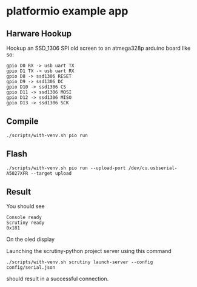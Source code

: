 # platformio example app

## Harware Hookup

Hookup an SSD_1306 SPI old screen to an atmega328p arduino board like so:

```
gpio D0 RX -> usb uart TX
gpio D1 TX -> usb uart RX
gpio D8 -> ssd1306 RESET
gpio D9 -> ssd1306 DC
gpio D10 -> ssd1306 CS
gpio D11 -> ssd1306 MOSI
gpio D12 -> ssd1306 MISO
gpio D13 -> ssd1306 SCK
```

## Compile

```
./scripts/with-venv.sh pio run
```

## Flash

```
./scripts/with-venv.sh pio run --upload-port /dev/cu.usbserial-A5027XFR --target upload
```

## Result

You should see
```
Console ready
Scrutiny ready
0x181
```
On the oled display

Launching the scrutiny-python project server using this command
```
./scripts/with-venv.sh scrutiny launch-server --config config/serial.json
```
should result in a successful connection.
